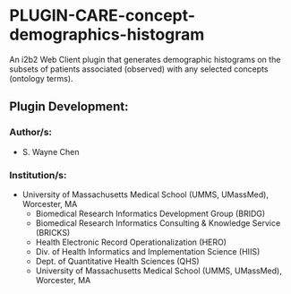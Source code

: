 # PLUGIN-CARE-concept-demographics-histogram
An i2b2 Web Client plugin that generates demographic histograms on the subsets of patients associated (observed) with any selected concepts (ontology terms). 

## Plugin Development: 
### Author/s: 
* S. Wayne Chen

### Institution/s:
* University of Massachusetts Medical School (UMMS, UMassMed), Worcester, MA
  * Biomedical Research Informatics Development Group (BRIDG)
  * Biomedical Research Informatics Consulting & Knowledge Service (BRICKS)
  * Health Electronic Record Operationalization (HERO)
  * Div. of Health Informatics and Implementation Science (HIIS)
  * Dept. of Quantitative Health Sciences (QHS)
  * University of Massachusetts Medical School (UMMS, UMassMed), Worcester, MA
